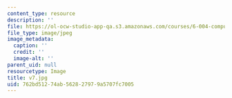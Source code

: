 ```yaml
---
content_type: resource
description: ''
file: https://ol-ocw-studio-app-qa.s3.amazonaws.com/courses/6-004-computation-structures-spring-2017/762bd51274ab562827979a5707fc7005_v7.jpg
file_type: image/jpeg
image_metadata:
  caption: ''
  credit: ''
  image-alt: ''
parent_uid: null
resourcetype: Image
title: v7.jpg
uid: 762bd512-74ab-5628-2797-9a5707fc7005
---
```

